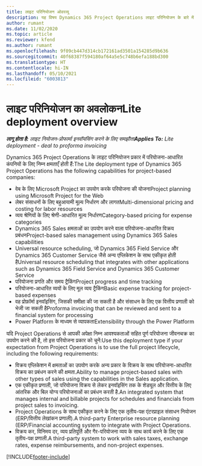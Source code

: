 ```yaml
---
title: लाइट परिनियोजन ओवरव्यू
description: यह विषय Dynamics 365 Project Operations लाइट परिनियोजन के बारे में जानकारी प्रदान करता है.
author: rumant
ms.date: 11/02/2020
ms.topic: article
ms.reviewer: kfend
ms.author: rumant
ms.openlocfilehash: 9f09cb447d314cb172161ad3501a154285d9b636
ms.sourcegitcommit: 40f68387f594180af64a5e5c748b6efa188bd300
ms.translationtype: HT
ms.contentlocale: hi-IN
ms.lasthandoff: 05/10/2021
ms.locfileid: "6003813"
---
```

# <a name="lite-deployment-overview"></a><span data-ttu-id="934d4-103">लाइट परिनियोजन का अवलोकन</span><span class="sxs-lookup"><span data-stu-id="934d4-103">Lite deployment overview</span></span>

<span data-ttu-id="934d4-104">_**लागू होता है:** लाइट नियोजन-प्रोफार्मा इनवॉयसिंग करने के लिए समझौता_</span><span class="sxs-lookup"><span data-stu-id="934d4-104">_**Applies To:** Lite deployment - deal to proforma invoicing_</span></span>

<span data-ttu-id="934d4-105">Dynamics 365 Project Operations के लाइट परिनियोजन प्रकार में परियोजना-आधारित कंपनियों के लिए निम्न क्षमताएँ होती हैं:</span><span class="sxs-lookup"><span data-stu-id="934d4-105">The Lite deployment type of Dynamics 365 Project Operations has the following capabilities for project-based companies:</span></span>

- <span data-ttu-id="934d4-106">वेब के लिए Microsoft Project का उपयोग करके परियोजना की योजना</span><span class="sxs-lookup"><span data-stu-id="934d4-106">Project planning using Microsoft Project for the Web</span></span>
- <span data-ttu-id="934d4-107">लेबर संसाधनों के लिए बहुआयामी मूल्य निर्धारण और लागत</span><span class="sxs-lookup"><span data-stu-id="934d4-107">Multi-dimensional pricing and costing for labor resources</span></span>
- <span data-ttu-id="934d4-108">व्यय श्रेणियों के लिए श्रेणी-आधारित मूल्य निर्धारण</span><span class="sxs-lookup"><span data-stu-id="934d4-108">Category-based pricing for expense categories</span></span>
- <span data-ttu-id="934d4-109">Dynamics 365 Sales क्षमताओं का उपयोग करने वाला परियोजना-आधारित विक्रय प्रबंधन</span><span class="sxs-lookup"><span data-stu-id="934d4-109">Project-based sales management using Dynamics 365 Sales capabilities</span></span>
- <span data-ttu-id="934d4-110">Universal resource scheduling, जो Dynamics 365 Field Service और Dynamics 365 Customer Service जैसे अन्य एप्लिकेशन के साथ एकीकृत होती है</span><span class="sxs-lookup"><span data-stu-id="934d4-110">Universal resource scheduling that integrates with other applications such as Dynamics 365 Field Service and Dynamics 365 Customer Service</span></span>
- <span data-ttu-id="934d4-111">परियोजना प्रगति और समय ट्रैकिंग</span><span class="sxs-lookup"><span data-stu-id="934d4-111">Project progress and time tracking</span></span>
- <span data-ttu-id="934d4-112">परियोजना-आधारित व्ययों के लिए मूल व्यय ट्रैकिंग</span><span class="sxs-lookup"><span data-stu-id="934d4-112">Basic expense tracking for project-based expenses</span></span>
- <span data-ttu-id="934d4-113">वह प्रोफ़ॉर्मा इनवॉइसिंग, जिसकी समीक्षा की जा सकती है और संसाधन के लिए एक वित्तीय प्रणाली को भेजी जा सकती है</span><span class="sxs-lookup"><span data-stu-id="934d4-113">Proforma invoicing that can be reviewed and sent to a financial system for processing</span></span>
- <span data-ttu-id="934d4-114">Power Platform के माध्यम से व्यापकता</span><span class="sxs-lookup"><span data-stu-id="934d4-114">Extensibility through the Power Platform</span></span>

<span data-ttu-id="934d4-115">यदि Project Operations से आपकी अपेक्षा निम्न आवश्यकताओं सहित पूर्ण परियोजना जीवनचक्र का उपयोग करने की है, तो इस परियोजना प्रकार को चुनें:</span><span class="sxs-lookup"><span data-stu-id="934d4-115">Use this deployment type if your expectation from Project Operations is to use the full project lifecycle, including the following requirements:</span></span>

- <span data-ttu-id="934d4-116">विक्रय एप्लिकेशन में क्षमताओं का उपयोग करके अन्य प्रकार के विक्रय के साथ परियोजना-आधारित विक्रय का प्रबंधन करने की क्षमता.</span><span class="sxs-lookup"><span data-stu-id="934d4-116">Ability to manage project-based sales with other types of sales using the capabilities in the Sales application.</span></span>
- <span data-ttu-id="934d4-117">एक एकीकृत प्रणाली, जो परियोजना विक्रय से लेकर इनवॉइसिंग तक के शेड्यूल और वित्तीय के लिए आंतरिक और बिल योग्य परियोजनाओं का प्रबंधन करती है.</span><span class="sxs-lookup"><span data-stu-id="934d4-117">An integrated system that manages internal and billable projects for schedules and financials from project sales to invoicing.</span></span>
- <span data-ttu-id="934d4-118">Project Operations के साथ एकीकृत करने के लिए एक तृतीय-पक्ष एंटरप्राइज़ संसाधन नियोजन (ERP/वित्तीय लेखांकन प्रणाली).</span><span class="sxs-lookup"><span data-stu-id="934d4-118">A third-party Enterprise resource planning (ERP/Financial accounting system to integrate with Project Operations.</span></span>
- <span data-ttu-id="934d4-119">विक्रय कर, विनिमय दर, व्यय प्रतिपूर्ति और गैर-परियोजना व्यय के साथ कार्य करने के लिए एक तृतीय-पक्ष प्रणाली.</span><span class="sxs-lookup"><span data-stu-id="934d4-119">A third-party system to work with sales taxes, exchange rates, expense reimbursements, and non-project expenses.</span></span>


[!INCLUDE[footer-include](../includes/footer-banner.md)]